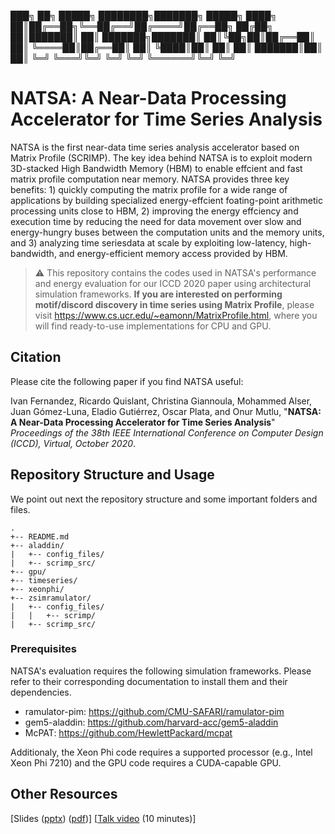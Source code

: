 ███╗   ██╗ █████╗ ████████╗███████╗ █████╗ 
████╗  ██║██╔══██╗╚══██╔══╝██╔════╝██╔══██╗
██╔██╗ ██║███████║   ██║   ███████╗███████║
██║╚██╗██║██╔══██║   ██║   ╚════██║██╔══██║
██║ ╚████║██║  ██║   ██║   ███████║██║  ██║
╚═╝  ╚═══╝╚═╝  ╚═╝   ╚═╝   ╚══════╝╚═╝  ╚═╝

# NATSA: A Near-Data Processing Accelerator for Time Series Analysis

NATSA is the first near-data time series analysis accelerator based on Matrix Profile (SCRIMP). The key idea behind NATSA is to exploit modern 3D-stacked High Bandwidth Memory (HBM) to enable effcient and fast matrix profile computation near memory. NATSA provides three key benefits: 1) quickly computing the matrix profile for a wide range of applications by building specialized energy-effcient foating-point arithmetic processing units close to HBM, 2) improving the energy effciency and execution time by reducing the need for data movement over slow and energy-hungry buses between the computation units and the memory units, and 3) analyzing time seriesdata at scale by exploiting low-latency, high-bandwidth, and energy-efficient memory access provided by HBM.


> :warning: This repository contains the codes used in NATSA's performance and energy evaluation for our ICCD 2020 paper using architectural simulation frameworks. **If you are interested on performing motif/discord discovery in time series using Matrix Profile**, please visit https://www.cs.ucr.edu/~eamonn/MatrixProfile.html, where you will find ready-to-use implementations for CPU and GPU.


## Citation

Please cite the following paper if you find NATSA useful:

Ivan Fernandez, Ricardo Quislant, Christina Giannoula, Mohammed Alser, Juan Gómez-Luna, Eladio Gutiérrez, Oscar Plata, and Onur Mutlu,
"**NATSA: A Near-Data Processing Accelerator for Time Series Analysis**"
*Proceedings of the 38th IEEE International Conference on Computer Design (ICCD), Virtual, October 2020*.


## Repository Structure and Usage

We point out next the repository structure and some important folders and files.
```
.
+-- README.md
+-- aladdin/
|   +-- config_files/
|   +-- scrimp_src/
+-- gpu/
+-- timeseries/
+-- xeonphi/
+-- zsimramulator/
|   +-- config_files/
|	|	+-- scrimp/
|   +-- scrimp_src/
```

### Prerequisites

NATSA's evaluation requires the following simulation frameworks. Please refer to their corresponding documentation to install them and their dependencies. 
* ramulator-pim: https://github.com/CMU-SAFARI/ramulator-pim
* gem5-aladdin: https://github.com/harvard-acc/gem5-aladdin
* McPAT: https://github.com/HewlettPackard/mcpat

Additionaly, the Xeon Phi code requires a supported processor (e.g., Intel Xeon Phi 7210) and the GPU code requires a CUDA-capable GPU.



## Other Resources

[Slides (<a href="https://people.inf.ethz.ch/omutlu/pub/NATSA_time-series-analysis-near-data_iccd20-talk.pptx" target="_blank">pptx</a>) (<a href="https://people.inf.ethz.ch/omutlu/pub/NATSA_time-series-analysis-near-data_iccd20-talk.pdf" target="_blank">pdf</a>)]
[<a href="https://www.youtube.com/embed/PwhtSAVa_W4" target="_blank">Talk video</a> (10 minutes)]
